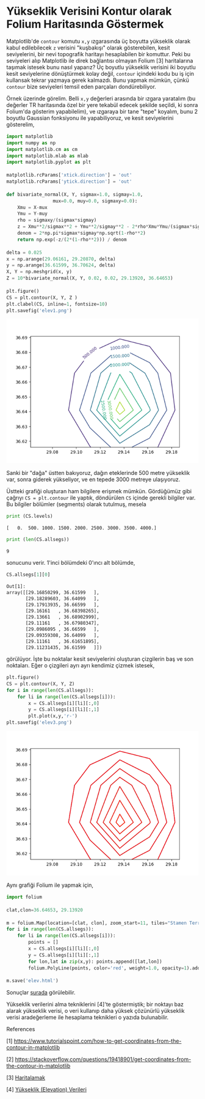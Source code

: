 # Yükseklik Verisini Kontur olarak Folium Haritasında Göstermek

Matplotlib'de `contour` komutu `x,y` ızgarasında üç boyutta yükseklik
olarak kabul edilebilecek `z` verisini "kuşbakışı" olarak
gösterebilen, kesit seviyelerini, bir nevi topografik haritayı
hesaplabilen bir komuttur. Peki bu seviyeleri alıp Matplotlib ile
direk bağlantısı olmayan Folium [3] haritalarına taşımak istesek bunu
nasıl yaparız? Üç boyutlu yükseklik verisini iki boyutlu kesit
seviyelerine dönüştürmek kolay değil, `contour` içindeki kodu bu iş
için kullansak tekrar yazmaya gerek kalmazdı. Bunu yapmak mümkün,
çünkü `contour` bize seviyeleri temsil eden parçaları dondürebiliyor.

Örnek üzerinde görelim. Belli `x,y` değerleri arasında bir ızgara
yaratalım (bu değerler TR haritasında özel bir yere tekabül edecek
şekilde seçildi, ki sonra Folium'da gösterim yapabilelim), ve ızgaraya
bir tane "tepe" koyalım, bunu 2 boyutlu Gaussian fonksiyonu ile
yapabiliyoruz, ve kesit seviyelerini gösterelim,


```python
import matplotlib
import numpy as np
import matplotlib.cm as cm
import matplotlib.mlab as mlab
import matplotlib.pyplot as plt

matplotlib.rcParams['xtick.direction'] = 'out'
matplotlib.rcParams['ytick.direction'] = 'out'

def bivariate_normal(X, Y, sigmax=1.0, sigmay=1.0,
                 mux=0.0, muy=0.0, sigmaxy=0.0):
    Xmu = X-mux
    Ymu = Y-muy
    rho = sigmaxy/(sigmax*sigmay)
    z = Xmu**2/sigmax**2 + Ymu**2/sigmay**2 - 2*rho*Xmu*Ymu/(sigmax*sigmay)
    denom = 2*np.pi*sigmax*sigmay*np.sqrt(1-rho**2)
    return np.exp(-z/(2*(1-rho**2))) / denom

delta = 0.025
x = np.arange(29.06161, 29.20870, delta)
y = np.arange(36.61599, 36.70624, delta)
X, Y = np.meshgrid(x, y)
Z = 10*bivariate_normal(X, Y, 0.02, 0.02, 29.13920, 36.64653)

plt.figure()
CS = plt.contour(X, Y, Z )
plt.clabel(CS, inline=1, fontsize=10)
plt.savefig('elev1.png')
```

![](elev1.png)

Sanki bir "dağa" üstten bakıyoruz, dağın eteklerinde 500 metre
yükseklik var, sonra giderek yükseliyor, ve en tepede 3000 metreye
ulaşıyoruz.

Üstteki grafiği oluşturan ham bilgilere erişmek mümkün. Gördüğümüz
gibi çağrıyı `CS = plt.contour` ile yaptık, döndürülen `CS` içinde
gerekli bilgiler var. Bu bilgiler bölümler (segments) olarak
tutulmuş, mesela

```python
print (CS.levels)
```

```text
[   0.  500. 1000. 1500. 2000. 2500. 3000. 3500. 4000.]
```

```python
print (len(CS.allsegs))
```

```text
9
```

sonucunu verir. 1'inci bölümdeki 0'ıncı alt bölümde,

```python
CS.allsegs[1][0]
```

```text
Out[1]: 
array([[29.16850299, 36.61599   ],
       [29.18289603, 36.64099   ],
       [29.17913935, 36.66599   ],
       [29.16161   , 36.68398265],
       [29.13661   , 36.68902999],
       [29.11161   , 36.67980347],
       [29.0986095 , 36.66599   ],
       [29.09359308, 36.64099   ],
       [29.11161   , 36.61651895],
       [29.11231435, 36.61599   ]])
```

görülüyor. İşte bu noktalar kesit seviyelerini oluşturan çizgilerin baş
ve son noktaları. Eğer o çizgileri ayrı ayrı kendimiz çizmek istesek,


```python
plt.figure()
CS = plt.contour(X, Y, Z)
for i in range(len(CS.allsegs)):
    for li in range(len(CS.allsegs[i])):
        x = CS.allsegs[i][li][:,0]
        y = CS.allsegs[i][li][:,1]
        plt.plot(x,y,'r-')
plt.savefig('elev3.png')
```

![](elev3.png)

Aynı grafiği Folium ile yapmak için,

```python
import folium

clat,clon=36.64653, 29.13920

m = folium.Map(location=[clat, clon], zoom_start=11, tiles="Stamen Terrain")
for i in range(len(CS.allsegs)):
    for li in range(len(CS.allsegs[i])):
        points = []
        x = CS.allsegs[i][li][:,0]
        y = CS.allsegs[i][li][:,1]
        for lon,lat in zip(x,y): points.append([lat,lon])
        folium.PolyLine(points, color='red', weight=1.0, opacity=1).add_to(m)

m.save('elev.html')
```

Sonuçlar [şurada](elev.html) görülebilir.

Yükseklik verilerini alma tekniklerini [4]'te göstermiştik; bir
noktayı baz alarak yükseklik verisi, o veri kullanıp daha yüksek
çözünürlü yükseklik verisi aradeğerleme ile hesaplama teknikleri
o yazıda bulunabilir.

References

[1] https://www.tutorialspoint.com/how-to-get-coordinates-from-the-contour-in-matplotlib

[2] https://stackoverflow.com/questions/19418901/get-coordinates-from-the-contour-in-matplotlib

[3] [Haritalamak](../../2020/02/haritalamak.md)

[4] [Yükseklik (Elevation) Verileri](../../2019/04/elevation.md)

